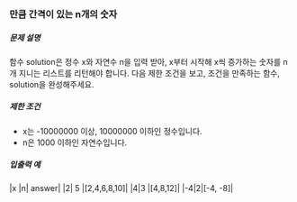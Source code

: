 ### 만큼 간격이 있는 n개의 숫자

##### 문제 설명

함수 solution은 정수 x와 자연수 n을 입력 받아, x부터 시작해 x씩 증가하는 숫자를 n개 지니는 리스트를 리턴해야 합니다. 다음 제한 조건을 보고, 조건을 만족하는 함수, solution을 완성해주세요.

##### 제한 조건

- x는 -10000000 이상, 10000000 이하인 정수입니다.
- n은 1000 이하인 자연수입니다.

##### 입출력 예

|x |n| answer|
|2| 5 |[2,4,6,8,10]|
|4|3 |[4,8,12]|
|-4|2|[-4, -8]|
